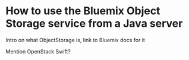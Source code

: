 # How to use the Bluemix Object Storage service from a Java server

Intro on what ObjectStorage is, link to Bluemix docs for it

Mention OpenStack Swift?

